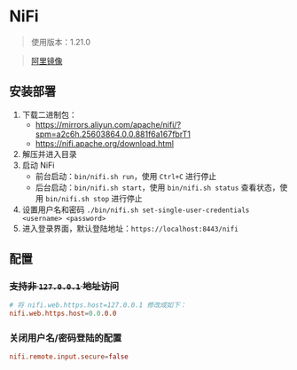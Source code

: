 # NiFi

> 使用版本：1.21.0

> [阿里镜像](https://mirrors.aliyun.com/apache/nifi/?spm=a2c6h.25603864.0.0.881f6a167fbrT1)

## 安装部署

1. 下载二进制包：
    - <https://mirrors.aliyun.com/apache/nifi/?spm=a2c6h.25603864.0.0.881f6a167fbrT1>
    - <https://nifi.apache.org/download.html>
2. 解压并进入目录
3. 启动 NiFi
    - 前台启动：`bin/nifi.sh run`，使用 `Ctrl+C` 进行停止
    - 后台启动：`bin/nifi.sh start`，使用 `bin/nifi.sh status` 查看状态，使用 `bin/nifi.sh stop` 进行停止
4. 设置用户名和密码
    `./bin/nifi.sh set-single-user-credentials <username> <password>`
5. 进入登录界面，默认登陆地址：`https://localhost:8443/nifi`

## 配置

### ~~支持非 `127.0.0.1` 地址访问~~

```conf
# 将 nifi.web.https.host=127.0.0.1 修改成如下：
nifi.web.https.host=0.0.0.0
```

### 关闭用户名/密码登陆的配置

```conf
nifi.remote.input.secure=false
```